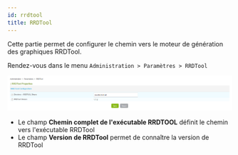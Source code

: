 ```yaml
---
id: rrdtool
title: RRDTool
---
```


Cette partie permet de configurer le chemin vers le moteur de génération des
graphiques RRDTool.

Rendez-vous dans le menu `Administration > Paramètres > RRDTool`

![image](../../assets/administration/parameters-rrdtool.png)

- Le champ **Chemin complet de l'exécutable RRDTOOL** définit le chemin vers
l'exécutable RRDTool
- Le champ **Version de RRDTool** permet de connaître la version de RRDTool
